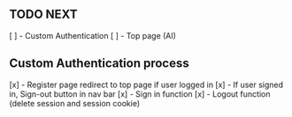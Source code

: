 ## TODO NEXT

[ ] - Custom Authentication
[ ] - Top page (AI)

## Custom Authentication process
[x] - Register page redirect to top page if user logged in
[x] - If user signed in, Sign-out button in nav bar
[x] - Sign in function
[x] - Logout function (delete session and session cookie)

